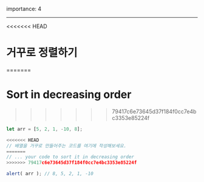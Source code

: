 importance: 4

---

<<<<<<< HEAD
# 거꾸로 정렬하기
=======
# Sort in decreasing order
>>>>>>> 79417c6e73645d37f184f0cc7e4bc3353e85224f

```js
let arr = [5, 2, 1, -10, 8];

<<<<<<< HEAD
// 배열을 거꾸로 만들어주는 코드를 여기에 작성해보세요.
=======
// ... your code to sort it in decreasing order
>>>>>>> 79417c6e73645d37f184f0cc7e4bc3353e85224f

alert( arr ); // 8, 5, 2, 1, -10
```

